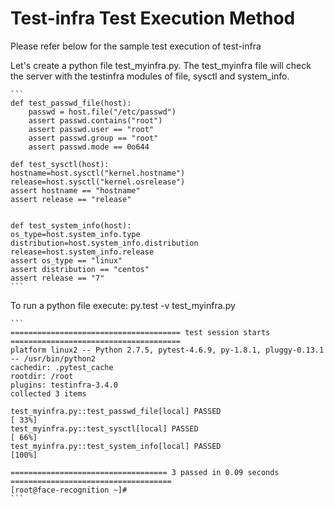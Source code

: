 # Test-infra Test Execution Method
Please refer below for the sample test execution of test-infra

Let's create a python file  test_myinfra.py.
The test_myinfra file will check the server with the testinfra modules of file, sysctl and system_info.

    ```
    def test_passwd_file(host):		
    	passwd = host.file("/etc/passwd")		
    	assert passwd.contains("root")		
    	assert passwd.user == "root"		
    	assert passwd.group == "root"		
    	assert passwd.mode == 0o644	
   
    def test_sysctl(host):		
   	hostname=host.sysctl("kernel.hostname")		
   	release=host.sysctl("kernel.osrelease")		
   	assert hostname == "hostname"		
   	assert release == "release"		
   
   
    def test_system_info(host):		
   	os_type=host.system_info.type		
   	distribution=host.system_info.distribution		
   	release=host.system_info.release		
   	assert os_type == "linux"		
   	assert distribution == "centos"		
   	assert release == "7"
    ```
    
To run a python file execute: py.test -v test_myinfra.py

    ```
    ====================================== test session starts ======================================
    platform linux2 -- Python 2.7.5, pytest-4.6.9, py-1.8.1, pluggy-0.13.1 -- /usr/bin/python2
    cachedir: .pytest_cache
    rootdir: /root
    plugins: testinfra-3.4.0
    collected 3 items

    test_myinfra.py::test_passwd_file[local] PASSED                                           [ 33%]
    test_myinfra.py::test_sysctl[local] PASSED                                                [ 66%]
    test_myinfra.py::test_system_info[local] PASSED                                           [100%]

    =================================== 3 passed in 0.09 seconds ====================================
    [root@face-recognition ~]#	
    ```

